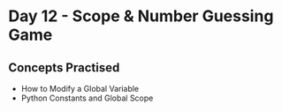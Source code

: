 # Day 12 - Scope & Number Guessing Game

## Concepts Practised

- How to Modify a Global Variable
- Python Constants and Global Scope
